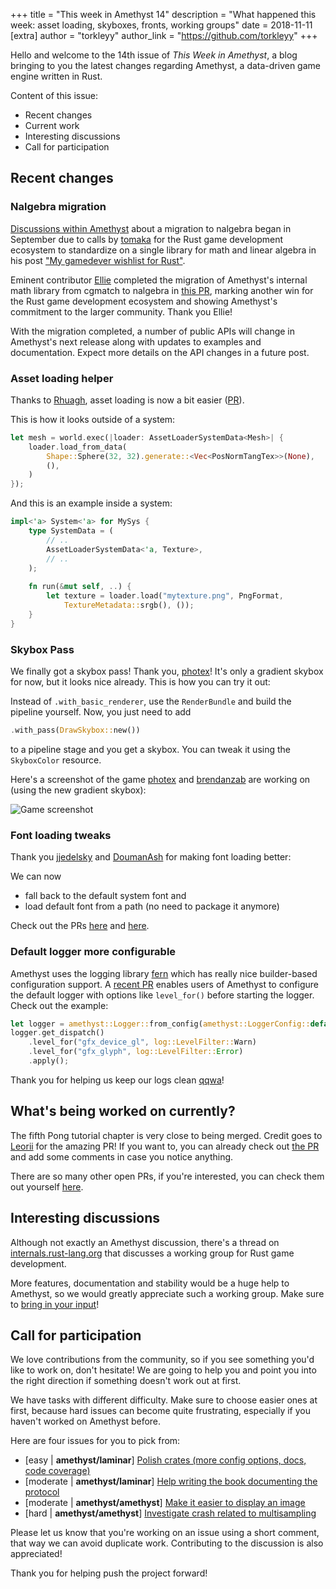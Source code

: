 +++
title = "This week in Amethyst 14"
description = "What happened this week: asset loading, skyboxes, fronts, working groups"
date = 2018-11-11
[extra]
author = "torkleyy"
author_link = "https://github.com/torkleyy"
+++

Hello and welcome to the 14th issue of _This Week in Amethyst_, a blog bringing to
you the latest changes regarding Amethyst, a data-driven game engine written in
Rust.

Content of this issue:

* Recent changes
* Current work
* Interesting discussions
* Call for participation

## Recent changes

### Nalgebra migration

[Discussions within Amethyst][nmig] about a migration to nalgebra began in September due to 
calls by [tomaka][tom] for the Rust game development ecosystem to standardize on 
a single library for math and linear algebra in his post ["My gamedever wishlist for Rust"][mgw].

Eminent contributor [Ellie][ellie] completed the migration of Amethyst's 
internal math library from cgmatch to nalgebra in [this PR][prn], marking another
win for the Rust game development ecosystem and showing Amethyst's commitment to
the larger community. Thank you Ellie!

With the migration completed, a number of public APIs will change in Amethyst's next release along 
with updates to examples and documentation. Expect more details on the API changes in a future post.

[ellie]: https://github.com/magnonellie
[tom]: https://github.com/tomaka
[prn]: https://github.com/amethyst/amethyst/pull/1066
[nmig]: https://github.com/amethyst/amethyst/issues/942
[mgw]: https://users.rust-lang.org/t/my-gamedever-wishlist-for-rust/2859

### Asset loading helper

Thanks to [Rhuagh][rhu], asset loading is now a bit easier ([PR][pra]).

This is how it looks outside of a system:

```rust
let mesh = world.exec(|loader: AssetLoaderSystemData<Mesh>| {
    loader.load_from_data(
        Shape::Sphere(32, 32).generate::<Vec<PosNormTangTex>>(None),
        (),
    )
});
```

And this is an example inside a system:

```rust
impl<'a> System<'a> for MySys {
    type SystemData = (
        // ..
        AssetLoaderSystemData<'a, Texture>,
        // ..
    );
    
    fn run(&mut self, ..) {
        let texture = loader.load("mytexture.png", PngFormat,
            TextureMetadata::srgb(), ());
    }
}
```
[rhu]: https://github.com/Rhuagh
[pra]: https://github.com/amethyst/amethyst/pull/1090

### Skybox Pass

We finally got a skybox pass! Thank you, [photex][pho]!
It's only a gradient skybox for now, but it looks nice already.
This is how you can try it out:

Instead of `.with_basic_renderer`, use the `RenderBundle` and build
the pipeline yourself. Now, you just need to add

```rust
.with_pass(DrawSkybox::new())
```

to a pipeline stage and you get a skybox.
You can tweak it using the `SkyboxColor` resource.

Here's a screenshot of the game [photex][pho] and [brendanzab][bre] are working
on (using the new gradient skybox):

![Game screenshot][gsc]

[pho]: https://github.com/photex
[bre]: https://github.com/brendanzab
[gsc]: https://user-images.githubusercontent.com/23152057/48365134-559d4880-e6aa-11e8-9b7a-d60b40b4f895.png

### Font loading tweaks

Thank you [jjedelsky][jje] and [DoumanAsh][dou] for making font loading better:

We can now

* fall back to the default system font and
* load default font from a path (no need to package it anymore)

Check out the PRs [here][prf] and [here][prg].

[dou]: https://github.com/DoumanAsh
[jje]: https://github.com/jjedelsky
[prf]: https://github.com/amethyst/amethyst/pull/1104
[prg]: https://github.com/amethyst/amethyst/pull/1108

### Default logger more configurable

Amethyst uses the logging library [fern][frn] which has really nice builder-based configuration support.
A [recent PR][lgc] enables users of Amethyst to configure the default logger with options like
`level_for()` before starting the logger. Check out the example:

```rust
let logger = amethyst::Logger::from_config(amethyst::LoggerConfig::default());
logger.get_dispatch()
    .level_for("gfx_device_gl", log::LevelFilter::Warn)
    .level_for("gfx_glyph", log::LevelFilter::Error)
    .apply();
```

Thank you for helping us keep our logs clean [qqwa][qqwa]!

[frn]: https://github.com/daboross/fern
[qqwa]: https://github.com/qqwa
[lgc]: https://github.com/amethyst/amethyst/pull/1107

## What's being worked on currently?

The fifth Pong tutorial chapter is very close to being merged. Credit goes
to [Leorii][leo] for the amazing PR! If you want to, you can already check
out [the PR][prb] and add some comments in case you notice anything.

[leo]: https://github.com/Leorii
[prb]: https://github.com/amethyst/amethyst/pull/1085

There are so many other open PRs, if you're interested, you can check them out
yourself [here][prs].

[prs]: https://github.com/amethyst/amethyst/pulls

## Interesting discussions

Although not exactly an Amethyst discussion, there's a thread on
[internals.rust-lang.org][wgt] that discusses a working group for Rust game
development.

More features, documentation and stability would be a huge help to Amethyst,
so we would greatly appreciate such a working group.
Make sure to [bring in your input][wgt]!

[wgt]: https://internals.rust-lang.org/t/a-working-group-for-rust-game-development/8240

## Call for participation

We love contributions from the community, so if you see something you'd like
to work on, don't hesitate! We are going to help you and point you into the
right direction if something doesn't work out at first.

We have tasks with different difficulty. Make sure to choose easier ones at
first, because hard issues can become quite frustrating, especially if you
haven't worked on Amethyst before.

Here are four issues for you to pick from:

* [easy | **amethyst/laminar**] [Polish crates (more config options, docs, code coverage)][is1]
* [moderate | **amethyst/laminar**] [Help writing the book documenting the protocol][is2]
* [moderate | **amethyst/amethyst**] [Make it easier to display an image][is3]
* [hard | **amethyst/amethyst**] [Investigate crash related to multisampling][is4]

Please let us know that you're working on an issue using a short comment,
that way we can avoid duplicate work. Contributing to the discussion is also
appreciated!

Thank you for helping push the project forward!

[is1]: https://github.com/amethyst/laminar/issues/45
[is2]: https://github.com/amethyst/laminar/issues/33
[is3]: https://github.com/amethyst/amethyst/issues/1086
[is4]: https://github.com/amethyst/amethyst/issues/135

